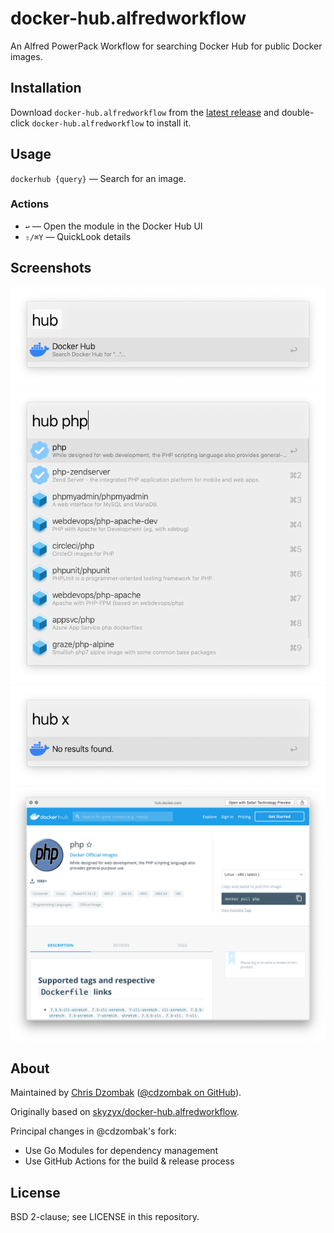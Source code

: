 # docker-hub.alfredworkflow

An Alfred PowerPack Workflow for searching Docker Hub for public Docker images.

## Installation

Download `docker-hub.alfredworkflow` from the [latest release](https://github.com/cdzombak/docker-hub.alfredworkflow/releases/latest) and double-click `docker-hub.alfredworkflow` to install it.

## Usage

`dockerhub {query}` — Search for an image.

### Actions

- `↩` — Open the module in the Docker Hub UI
- `⇧/⌘Y` — QuickLook details

## Screenshots

![beginning a search](readme.images/README.png)  
![search results](readme.images/README2.png)  
![no results found](readme.images/README3.png)  
![quicklook details](readme.images/README4.png)

## About

Maintained by [Chris Dzombak](https://www.dzombak.com) ([@cdzombak on GitHub](https://github.com/cdzombak)).

Originally based on [skyzyx/docker-hub.alfredworkflow](https://github.com/skyzyx/docker-hub.alfredworkflow).

Principal changes in @cdzombak's fork:
- Use Go Modules for dependency management
- Use GitHub Actions for the build & release process

## License

BSD 2-clause; see LICENSE in this repository.
